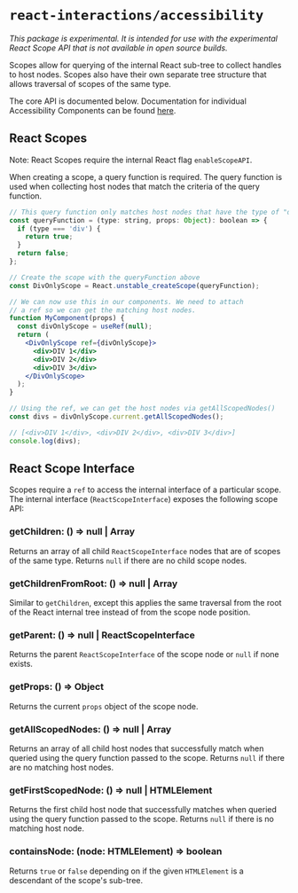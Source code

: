 # `react-interactions/accessibility`

*This package is experimental. It is intended for use with the experimental React
Scope API that is not available in open source builds.*

Scopes allow for querying of the internal React sub-tree to collect handles to
host nodes. Scopes also have their own separate tree structure that allows
traversal of scopes of the same type.

The core API is documented below. Documentation for individual Accessibility Components
can be found [here](./docs).

## React Scopes

Note: React Scopes require the internal React flag `enableScopeAPI`.

When creating a scope, a query function is required. The query function is used
when collecting host nodes that match the criteria of the query function.

```jsx
// This query function only matches host nodes that have the type of "div"
const queryFunction = (type: string, props: Object): boolean => {
  if (type === 'div') {
    return true;
  }
  return false;
};

// Create the scope with the queryFunction above
const DivOnlyScope = React.unstable_createScope(queryFunction);

// We can now use this in our components. We need to attach
// a ref so we can get the matching host nodes.
function MyComponent(props) {
  const divOnlyScope = useRef(null);
  return (
    <DivOnlyScope ref={divOnlyScope}>
      <div>DIV 1</div>
      <div>DIV 2</div>
      <div>DIV 3</div>
    </DivOnlyScope>
  );
}

// Using the ref, we can get the host nodes via getAllScopedNodes()
const divs = divOnlyScope.current.getAllScopedNodes();

// [<div>DIV 1</div>, <div>DIV 2</div>, <div>DIV 3</div>]
console.log(divs);
```

## React Scope Interface

Scopes require a `ref` to access the internal interface of a particular scope.
The internal interface (`ReactScopeInterface`) exposes the following scope API:

### getChildren: () => null | Array<ReactScopeInterface>

Returns an array of all child `ReactScopeInterface` nodes that are
of scopes of the same type. Returns `null` if there are no child scope nodes.

### getChildrenFromRoot: () => null | Array<ReactScopeInterface>

Similar to `getChildren`, except this applies the same traversal from the root of the
React internal tree instead of from the scope node position.

### getParent: () => null | ReactScopeInterface

Returns the parent `ReactScopeInterface` of the scope node or `null` if none exists.

### getProps: () => Object

Returns the current `props` object of the scope node.

### getAllScopedNodes: () => null | Array<HTMLElement>

Returns an array of all child host nodes that successfully match when queried using the
query function passed to the scope. Returns `null` if there are no matching host nodes.

### getFirstScopedNode: () => null | HTMLElement

Returns the first child host node that successfully matches when queried using the
query function passed to the scope. Returns `null` if there is no matching host node.

### containsNode: (node: HTMLElement) => boolean

Returns `true` or `false` depending on if the given `HTMLElement` is a descendant
of the scope's sub-tree.